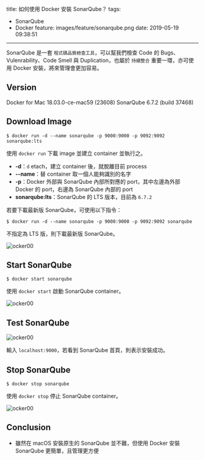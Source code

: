 title: 如何使用 Docker 安裝 SonarQube？
tags:
  - SonarQube
  - Docker
feature: images/feature/sonarqube.png
date: 2019-05-19 09:38:51
---
SonarQube 是一套 `程式碼品質檢查工具`，可以幫我們檢查 Code 的 Bugs、 Vulenrability、Code Smell 與 Duplication，也屬於 `持續整合` 重要一環，亦可使用 Docker 安裝，將來管理會更加容易。

<!-- more -->

## Version

Docker for Mac 18.03.0-ce-mac59 (23608)
SonarQube 6.7.2 (build 37468)

## Download Image

```shell
$ docker run -d --name sonarqube -p 9000:9000 -p 9092:9092 sonarqube:lts
```

使用 `docker run` 下載 image 並建立 container 並執行之。

* **-d**：`d` etach，建立 container 後，就脫離目前 process
* **--name**：替 container 取一個人能夠識別的名字
* **-p**：Docker 外部與 SonarQube 內部所對應的 port，其中左邊為外部 Docker 的 port，右邊為 SonarQube 內部的 port
* **sonarqube:lts**：SonarQube 的 LTS 版本，目前為 `6.7.2`

 若要下載最新版 SonarQube，可使用以下指令：

```shell
$ docker run -d --name sonarqube -p 9000:9000 -p 9092:9092 sonarqube
```

不指定為 LTS 版，則下載最新版 SonarQube。

![ocker00](/images/sonarqube/docker/docker000.png)

## Start SonarQube

```shell
$ docker start sonarqube
```

使用 `docker start` 啟動 SonarQube container。

![ocker00](/images/sonarqube/docker/docker003.png)

## Test SonarQube

![ocker00](/images/sonarqube/docker/docker001.png)

輸入 `localhost:9000`，若看到 SonarQube 首頁，則表示安裝成功。

## Stop SonarQube

```shell
$ docker stop sonarqube
```

使用 `docker stop` 停止 SonarQube container。

![ocker00](/images/sonarqube/docker/docker002.png)

## Conclusion

* 雖然在 macOS 安裝原生的 SonarQube 並不難，但使用 Docker 安裝 SonarQube 更簡單，且管理更方便


